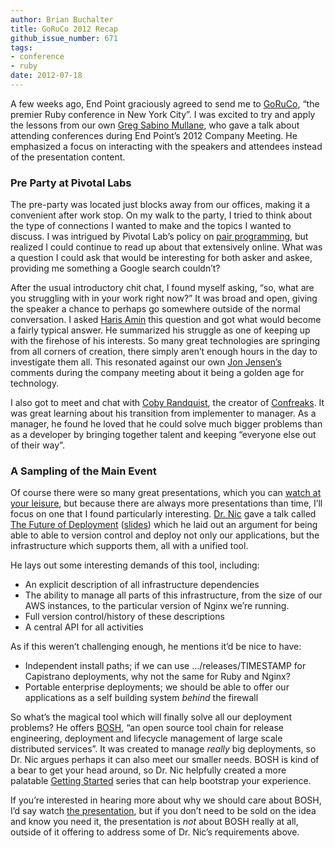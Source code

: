 ```yaml
---
author: Brian Buchalter
title: GoRuCo 2012 Recap
github_issue_number: 671
tags:
- conference
- ruby
date: 2012-07-18
---
```


A few weeks ago, End Point graciously agreed to send me to [GoRuCo](http://goruco.com/), “the premier Ruby conference in New York City”. I was excited to try and apply the lessons from our own [Greg Sabino Mullane](/blog/authors/greg-sabino-mullane/), who gave a talk about attending conferences during End Point’s 2012 Company Meeting. He emphasized a focus on interacting with the speakers and attendees instead of the presentation content.

### Pre Party at Pivotal Labs

The pre-party was located just blocks away from our offices, making it a convenient after work stop. On my walk to the party, I tried to think about the type of connections I wanted to make and the topics I wanted to discuss. I was intrigued by Pivotal Lab’s policy on [pair programming](https://web.archive.org/web/20120527192714/http://pivotallabs.com/how/pair_programming), but realized I could continue to read up about that extensively online. What was a question I could ask that would be interesting for both asker and askee, providing me something a Google search couldn’t?

After the usual introductory chit chat, I found myself asking, “so, what are you struggling with in your work right now?” It was broad and open, giving the speaker a chance to perhaps go somewhere outside of the normal conversation. I asked [Haris Amin](https://www.youtube.com/watch?v=Ahwb_PU5WxY) this question and got what would become a fairly typical answer. He summarized his struggle as one of keeping up with the firehose of his interests. So many great technologies are springing from all corners of creation, there simply aren’t enough hours in the day to investigate them all. This resonated against our own [Jon Jensen’s](/team/jon-jensen/) comments during the company meeting about it being a golden age for technology.

I also got to meet and chat with [Coby Randquist](https://twitter.com/kobier), the creator of [Confreaks](http://www.confreaks.com/). It was great learning about his transition from implementer to manager. As a manager, he found he loved that he could solve much bigger problems than as a developer by bringing together talent and keeping “everyone else out of their way”.

### A Sampling of the Main Event

Of course there were so many great presentations, which you can [watch at your leisure](https://vimeo.com/album/1988817/sort:preset/format:detail), but because there are always more presentations than time, I’ll focus on one that I found particularly interesting. [Dr. Nic](https://web.archive.org/web/20120627044259/http://goruco.com/speakers/2012/05/22/williams-nic.html) gave a talk called [The Future of Deployment](https://vimeo.com/album/1988817/video/44807823) ([slides](https://speakerdeck.com/u/drnic/p/future-of-deployment-goruco-2012)) which he laid out an argument for being able to able to version control and deploy not only our applications, but the infrastructure which supports them, all with a unified tool.

He lays out some interesting demands of this tool, including:

- An explicit description of all infrastructure dependencies
- The ability to manage all parts of this infrastructure, from the size of our AWS instances, to the particular version of Nginx we’re running.
- Full version control/history of these descriptions
- A central API for all activities

As if this weren’t challenging enough, he mentions it’d be nice to have:

- Independent install paths; if we can use .../releases/TIMESTAMP for Capistrano deployments, why not the same for Ruby and Nginx?
- Portable enterprise deployments; we should be able to offer our applications as a self building system *behind* the firewall

So what’s the magical tool which will finally solve all our deployment problems? He offers [BOSH](https://bosh.io/docs/), “an open source tool chain for release engineering, deployment and lifecycle management of large scale distributed services”. It was created to manage *really* big deployments, so Dr. Nic argues perhaps it can also meet our smaller needs. BOSH is kind of a bear to get your head around, so Dr. Nic helpfully created a more palatable [Getting Started](https://github.com/cloudfoundry-community-attic/LEGACY-bosh-getting-started) series that can help bootstrap your experience.

If you’re interested in hearing more about why we should care about BOSH, I’d say watch [the presentation](https://vimeo.com/album/1988817/video/44807823), but if you don’t need to be sold on the idea and know you need it, the presentation is *not* about BOSH really at all, outside of it offering to address some of Dr. Nic’s requirements above.
